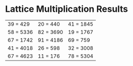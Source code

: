 # Lattice Multiplication Results

|   |   |   |
|---|---|---|
| 39 = 429 | 20 = 440 | 41 = 1845 |
| 58 = 5336 | 82 = 3690 | 19 = 1767 |
| 67 = 1742 | 91 = 4186 | 69 = 759 |
| 41 = 4018 | 26 = 598 | 32 = 3008 |
| 67 = 4623 | 11 = 176 | 78 = 5304 |
